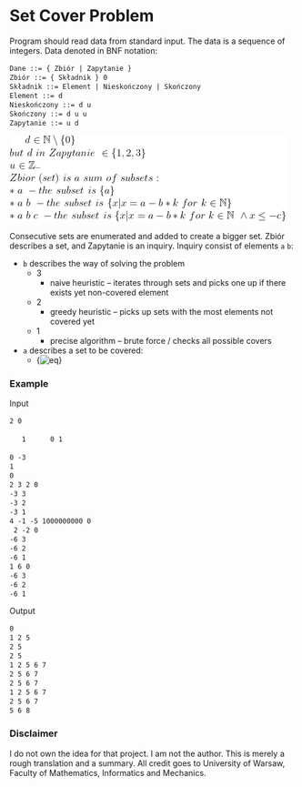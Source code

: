 # Set Cover Problem

Program should read data from standard input. The data is a sequence of integers.
Data denoted in BNF notation:
```
Dane ::= { Zbiór | Zapytanie }
Zbiór ::= { Składnik } 0
Składnik ::= Element | Nieskończony | Skończony
Element ::= d
Nieskończony ::= d u
Skończony ::= d u u
Zapytanie ::= u d
```

![Image](https://github.com/kozakusek/PO/blob/main/cover/gif.gif)

Consecutive sets are enumerated and added to create a bigger set.
Zbiór describes a set, and Zapytanie is an inquiry.
Inquiry consist of elements `a` `b`:
* `b` describes the way of solving the problem
	* 3
		* naive heuristic – iterates through sets and picks one up if there exists yet non-covered element
	* 2
		* greedy heuristic – picks up sets with the most elements not covered yet
	* 1
		* precise algorithm – brute force / checks all possible covers
* `a` describes a set to be covered:
	* {![eq](https://latex.codecogs.com/gif.latex?\{x\in\mathbb{N}|1\leq&space;x&space;\leq-a&space;\})}

### Example

Input
```
2 0

   1      0 1
 
0 -3
1
0
2 3 2 0
-3 3
-3 2
-3 1
4 -1 -5 1000000000 0
 2 -2 0
-6 3
-6 2
-6 1
1 6 0
-6 3
-6 2
-6 1
```
Output
```
0
1 2 5
2 5
2 5
1 2 5 6 7
2 5 6 7
2 5 6 7
1 2 5 6 7
2 5 6 7
5 6 8
```
### Disclaimer

I do not own the idea for that project. I am not the author. This is merely a rough translation and a summary.
All credit goes to University of Warsaw, Faculty of Mathematics, Informatics and Mechanics.
